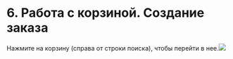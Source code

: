 # 6. Работа с корзиной. Создание заказа

Нажмите на корзину \(справа от строки поиска\), чтобы перейти в нее.![](https://github.com/andrewzola/rmm_guide/tree/294b6467d4d4465d7eb82ef456ebf65e0a62b244/6_rabota_s_korzinoi_sozdanie_zakaza/D:/Downloads/Инструкция%20Zeta%20РММ/export/assets/image57png.png)

